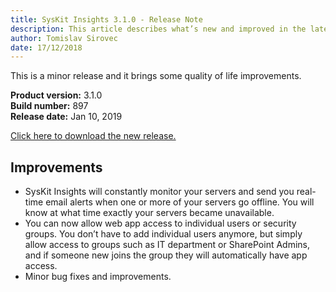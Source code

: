 ```yaml
---
title: SysKit Insights 3.1.0 - Release Note
description: This article describes what’s new and improved in the latest version of SysKit Insights.
author: Tomislav Sirovec
date: 17/12/2018
---
```


This is a minor release and it brings some quality of life improvements. 


__Product version:__ 3.1.0  
__Build number:__ 897  
__Release date:__ Jan 10, 2019  

[Click here to download the new release.](https://www.syskit.com/products/insights/download/)

## Improvements

- SysKit Insights will constantly monitor your servers and send you real-time email alerts when one or more of your servers go offline. You will know at what time exactly your servers became unavailable.
- You can now allow web app access to individual users or security groups. You don’t have to add individual users anymore, but simply allow access to groups such as IT department or SharePoint Admins, and if someone new joins the group they will automatically have app access.
- Minor bug fixes and improvements.

